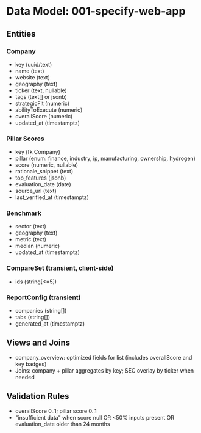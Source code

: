 # Data Model: 001-specify-web-app

## Entities

### Company
- key (uuid/text)
- name (text)
- website (text)
- geography (text)
- ticker (text, nullable)
- tags (text[] or jsonb)
- strategicFit (numeric)
- abilityToExecute (numeric)
- overallScore (numeric)
- updated_at (timestamptz)

### Pillar Scores
- key (fk Company)
- pillar (enum: finance, industry, ip, manufacturing, ownership, hydrogen)
- score (numeric, nullable)
- rationale_snippet (text)
- top_features (jsonb)
- evaluation_date (date)
- source_url (text)
- last_verified_at (timestamptz)

### Benchmark
- sector (text)
- geography (text)
- metric (text)
- median (numeric)
- updated_at (timestamptz)

### CompareSet (transient, client-side)
- ids (string[<=5])

### ReportConfig (transient)
- companies (string[])
- tabs (string[])
- generated_at (timestamptz)

## Views and Joins
- company_overview: optimized fields for list (includes overallScore and key badges)
- Joins: company + pillar aggregates by key; SEC overlay by ticker when needed

## Validation Rules
- overallScore 0..1; pillar score 0..1
- "insufficient data" when score null OR <50% inputs present OR evaluation_date older than 24 months


